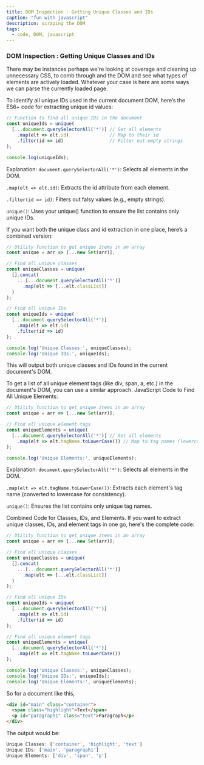 ```yaml
---
title: DOM Inspection : Getting Unique Classes and IDs
caption: "fun with javascript"
description: scraping the DOM
tags:
  - code, DOM, javascript
---
```


### DOM Inspection : Getting Unique Classes and IDs

There may be instances perhaps we're looking at coverage and cleaning up unnecessary CSS, to comb through and the DOM and see what types of elements are actively loaded. Whatever your case is here are some ways we can parse the currently loaded page. 

To identify all unique IDs used in the current document DOM, here’s the ES6+ code for extracting unique id values:

```javascript
// Function to find all unique IDs in the document
const uniqueIds = unique(
  [...document.querySelectorAll('*')] // Get all elements
    .map(elt => elt.id)               // Map to their id
    .filter(id => id)                 // Filter out empty strings
);

console.log(uniqueIds);
```


Explanation:
```document.querySelectorAll('*')```: Selects all elements in the DOM.


```.map(elt => elt.id)```: Extracts the id attribute from each element.


```.filter(id => id)```: Filters out falsy values (e.g., empty strings).


```unique()```: Uses your unique() function to ensure the list contains only unique IDs.



If you want both the unique class and id extraction in one place, here’s a combined version:

```javascript
// Utility function to get unique items in an array
const unique = arr => [...new Set(arr)];

// Find all unique classes
const uniqueClasses = unique(
  [].concat(
    ...[...document.querySelectorAll('*')]
      .map(elt => [...elt.classList])
  )
);

// Find all unique IDs
const uniqueIds = unique(
  [...document.querySelectorAll('*')]
    .map(elt => elt.id)
    .filter(id => id)
);

console.log('Unique Classes:', uniqueClasses);
console.log('Unique IDs:', uniqueIds);
```


This will output both unique classes and IDs found in the current document's DOM.


To get a list of all unique element tags (like div, span, a, etc.) in the document's DOM, you can use a similar approach. JavaScript Code to Find All Unique Elements:
```javascript
// Utility function to get unique items in an array
const unique = arr => [...new Set(arr)];

// Find all unique element tags
const uniqueElements = unique(
  [...document.querySelectorAll('*')] // Get all elements
    .map(elt => elt.tagName.toLowerCase()) // Map to tag names (lowercase for consistency)
);

console.log('Unique Elements:', uniqueElements);
```

Explanation:
```document.querySelectorAll('*')```: Selects all elements in the DOM.


```.map(elt => elt.tagName.toLowerCase())```: Extracts each element's tag name (converted to lowercase for consistency).

```unique()```: Ensures the list contains only unique tag names.


Combined Code for Classes, IDs, and Elements. If you want to extract unique classes, IDs, and element tags in one go, here's the complete code:

```javascript
// Utility function to get unique items in an array
const unique = arr => [...new Set(arr)];

// Find all unique classes
const uniqueClasses = unique(
  [].concat(
    ...[...document.querySelectorAll('*')]
      .map(elt => [...elt.classList])
  )
);

// Find all unique IDs
const uniqueIds = unique(
  [...document.querySelectorAll('*')]
    .map(elt => elt.id)
    .filter(id => id)
);

// Find all unique element tags
const uniqueElements = unique(
  [...document.querySelectorAll('*')]
    .map(elt => elt.tagName.toLowerCase())
);

console.log('Unique Classes:', uniqueClasses);
console.log('Unique IDs:', uniqueIds);
console.log('Unique Elements:', uniqueElements);
```


So for a document like this,

```html
<div id="main" class="container">
  <span class="highlight">Text</span>
  <p id="paragraph1" class="text">Paragraph</p>
</div>
```


The output would be:

```js
Unique Classes: ['container', 'highlight', 'text']
Unique IDs: ['main', 'paragraph1']
Unique Elements: ['div', 'span', 'p']
```
